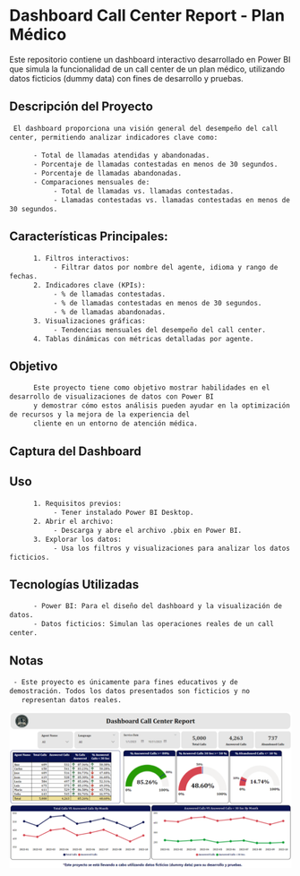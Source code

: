 # Dashboard Call Center Report - Plan Médico

Este repositorio contiene un dashboard interactivo desarrollado en Power BI que simula la funcionalidad de un call center de un plan médico, 
utilizando datos ficticios (dummy data) con fines de desarrollo y pruebas.

## Descripción del Proyecto
     El dashboard proporciona una visión general del desempeño del call center, permitiendo analizar indicadores clave como:

          - Total de llamadas atendidas y abandonadas.
          - Porcentaje de llamadas contestadas en menos de 30 segundos.
          - Porcentaje de llamadas abandonadas.
          - Comparaciones mensuales de:
               - Total de llamadas vs. llamadas contestadas.
               - Llamadas contestadas vs. llamadas contestadas en menos de 30 segundos.

## Características Principales:
          1. Filtros interactivos:
               - Filtrar datos por nombre del agente, idioma y rango de fechas.
          2. Indicadores clave (KPIs):
               - % de llamadas contestadas.
               - % de llamadas contestadas en menos de 30 segundos.
               - % de llamadas abandonadas.
          3. Visualizaciones gráficas:
               - Tendencias mensuales del desempeño del call center.
          4. Tablas dinámicas con métricas detalladas por agente.

## Objetivo
          Este proyecto tiene como objetivo mostrar habilidades en el desarrollo de visualizaciones de datos con Power BI 
          y demostrar cómo estos análisis pueden ayudar en la optimización de recursos y la mejora de la experiencia del 
          cliente en un entorno de atención médica.  

## Captura del Dashboard

## Uso 
          1. Requisitos previos:
               - Tener instalado Power BI Desktop.
          2. Abrir el archivo:
               - Descarga y abre el archivo .pbix en Power BI.
          3. Explorar los datos:
               - Usa los filtros y visualizaciones para analizar los datos ficticios.

## Tecnologías Utilizadas
          - Power BI: Para el diseño del dashboard y la visualización de datos.
          - Datos ficticios: Simulan las operaciones reales de un call center.              

## Notas
     - Este proyecto es únicamente para fines educativos y de demostración. Todos los datos presentados son ficticios y no 
       representan datos reales.

![alt text](image.png)